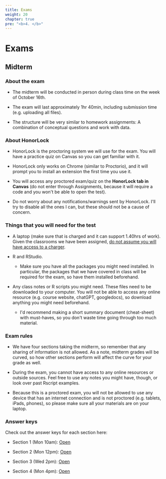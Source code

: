 ```yaml
---
title: Exams
weight: 20
chapter: true
pre: "<b>4. </b>"
---
```


# Exams

## Midterm

### About the exam

- The midterm will be conducted in person during class time on the week of October 16th.

- The exam will last approximately 1hr 40min, including submission time (e.g. uploading all files). 

- The structure will be very similar to homework assignments: A combination of conceptual questions and work with data.

### About HonorLock

- HonorLock is the proctoring system we will use for the exam. You will have a practice quiz on Canvas so you can get familiar with it.

- HonorLock only works on Chrome (similar to Proctorio), and it will prompt you to install an extension the first time you use it.

- You will access any proctored exam/quiz on the **HonorLock tab in Canvas** (do not enter through Assignments, because it will require a code and you won't be able to open the test).

- Do not worry about any notifications/warnings sent by HonorLock. I'll try to disable all the ones I can, but these should not be a cause of concern. 


### Things that you will need for the test

- A laptop (make sure that is charged and it can support 1.40hrs of work). Given the classrooms we have been assigned, <u>do not assume you will have access to a charger</u>.

- R and RStudio.

	- Make sure you have all the packages you might need installed. In particular, the packages that we have covered in class will be required for the exam, so have them installed beforehand.

- Any class notes or R scripts you might need. These files need to be downloaded to your computer. You will not be able to access any online resource (e.g. course website, chatGPT, googledocs), so download anything you might need beforehand.

	- I'd recommend making a short summary document (cheat-sheet) with must-haves, so you don't waste time going through too much material.


### Exam rules

- We have four sections taking the midterm, so remember that any sharing of information is not allowed. As a note, midterm grades will be curved, so how other sections perform will affect the curve for your grade as well.

- During the exam, you cannot have access to any online resources or outside sources. Feel free to use any notes you might have, though, or look over past Rscript examples.

- Because this is a proctored exam, you will not be allowed to use any device that has an internet connection and is not proctored (e.g. tablets, iPads, phones), so please make sure all your materials are on your laptop.

### Answer keys

Check out the answer keys for each section here:

- Section 1 (Mon 10am): <a onclick="gtag('event','midterm_answerkey1', {'event_category': 'code','event_label': 'midterm_answerkey1', 'event_action': date, 'debug_mode':true });" href="https://sta235.com/Exams/Exams/STA235H_Fall23_Midterm_AnswerKey_s1.html" target="_blank" class="btn btn-default">Open <i class="fas fa-external-link-alt"></i></a>

- Section 2 (Mon 12pm): <a onclick="gtag('event','midterm_answerkey2', {'event_category': 'code','event_label': 'midterm_answerkey2', 'event_action': date, 'debug_mode':true });" href="https://sta235.com/Exams/Exams/STA235H_Fall23_Midterm_AnswerKey_s2.html" target="_blank" class="btn btn-default">Open <i class="fas fa-external-link-alt"></i></a>

- Section 3 (Wed 2pm): <a onclick="gtag('event','midterm_answerkey3', {'event_category': 'code','event_label': 'midterm_answerkey3', 'event_action': date, 'debug_mode':true });" href="https://sta235.com/Exams/Exams/STA235H_Fall23_Midterm_AnswerKey_s3.html" target="_blank" class="btn btn-default">Open <i class="fas fa-external-link-alt"></i></a>

- Section 4 (Mon 4pm): <a onclick="gtag('event','midterm_answerkey4', {'event_category': 'code','event_label': 'midterm_answerkey4', 'event_action': date, 'debug_mode':true });" href="https://sta235.com/Exams/Exams/STA235H_Fall23_Midterm_AnswerKey_s4.html" target="_blank" class="btn btn-default">Open <i class="fas fa-external-link-alt"></i></a>




